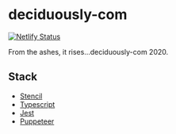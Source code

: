 # deciduously-com

[![Netlify Status](https://api.netlify.com/api/v1/badges/20d77095-f42f-4fee-985b-1912b26a242d/deploy-status)](https://app.netlify.com/sites/deciduously-com/deploys)

From the ashes, it rises...deciduously-com 2020.

## Stack

* [Stencil](https://stenciljs.com/)
* [Typescript](https://www.typescriptlang.org/)
* [Jest](https://jestjs.io/)
* [Puppeteer](https://pptr.dev/)

